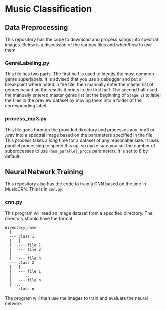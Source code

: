 # Music Classification
## Data Preprocessing
This repository has the code to download and process songs into spectral images. Below is a discussion of the various files and when/how to use them

### GenreLabeling.py
This file has two parts. The first half is used to identiy the most common genre superlabels. It is advised that you use a debugger and put a breakpoint where noted in the file, then manually enter the master list of genres based on the results it prints in the first half. The second half used the manually entered master genre list (at the beginning of `Stage 2`) to label the files in the preview dataset by moving them into a folder of the corresponding label

### process_mp3.py
This file goes through the provided directory and processes any .mp3 or .wav into a spectral image based on the parameters specified in the file. This process takes a _long_ time for a dataset of any reasonable size. It uses parallel processing to speed this up, so make sure you set the number of subprocesses to use (`num_parallel_procs` parameter). It is set to 8 by default.


## Neural Network Training
This repository also has the code to train a CNN based on the one in MusicCRN. This is in `cnn.py`.

### cnn.py
This program will read an image dataset from a specified directory. The directory should have the format:
```
directory_name
  |
  --- class 1
  |   |
  |   --- file 1
  |   --- file 2
  |     ...
  |   --- file n
  --- class 2
  |   |
  |   --- file 1
  |     ...
  |   --- file n
  | ...
  --- class n
```

The program will then use the images to train and evaluate the neural network